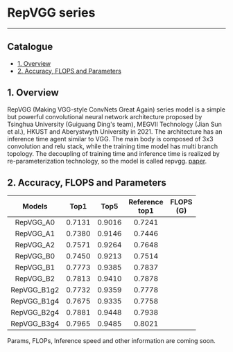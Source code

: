 # RepVGG series
---
## Catalogue

* [1. Overview](#1)
* [2. Accuracy, FLOPS and Parameters](#2)

<a name='1'></a>
## 1. Overview

RepVGG (Making VGG-style ConvNets Great Again) series model is a simple but powerful convolutional neural network architecture proposed by Tsinghua University (Guiguang Ding's team), MEGVII Technology (Jian Sun et al.), HKUST and Aberystwyth University in 2021. The architecture has an inference time agent similar to VGG. The main body is composed of 3x3 convolution and relu stack, while the training time model has multi branch topology. The decoupling of training time and inference time is realized by re-parameterization technology, so the model is called repvgg. [paper](https://arxiv.org/abs/2101.03697).

<a name='2'></a>
## 2. Accuracy, FLOPS and Parameters

| Models | Top1 | Top5 | Reference<br>top1| FLOPS<br>(G) |
|:--:|:--:|:--:|:--:|:--:|
| RepVGG_A0 | 0.7131 | 0.9016 | 0.7241 |     |
| RepVGG_A1 | 0.7380 | 0.9146 | 0.7446 |     |
| RepVGG_A2 | 0.7571 | 0.9264 | 0.7648 |     |
| RepVGG_B0 | 0.7450 | 0.9213 | 0.7514 |     |
| RepVGG_B1 | 0.7773 | 0.9385 | 0.7837 |     |
| RepVGG_B2 | 0.7813 | 0.9410 | 0.7878 |     |
| RepVGG_B1g2 | 0.7732 | 0.9359 | 0.7778 |    |
| RepVGG_B1g4 | 0.7675 | 0.9335 | 0.7758 |    |
| RepVGG_B2g4 | 0.7881 | 0.9448 | 0.7938 |    |
| RepVGG_B3g4 | 0.7965 | 0.9485 | 0.8021 |    |

Params, FLOPs, Inference speed and other information are coming soon.
